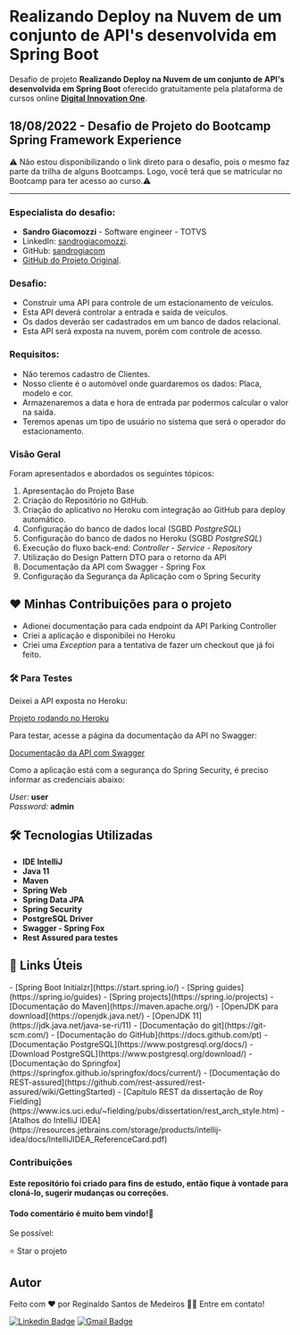 <h1>Realizando Deploy na Nuvem de um conjunto de API's desenvolvida em Spring Boot </h1>
<p> Desafio de projeto <strong>Realizando Deploy na Nuvem de um conjunto de API's desenvolvida em Spring Boot</strong> oferecido gratuitamente pela plataforma de cursos online <a href="https://dio.me/"><strong> Digital Innovation One</strong></a>.<br>

## 18/08/2022 - Desafio de Projeto do Bootcamp Spring Framework Experience


⚠️ Não estou disponibilizando o link direto para o desafio, pois o mesmo faz parte da trilha de alguns Bootcamps. Logo, você terá que se matricular no Bootcamp para ter acesso ao curso.⚠️

------------

### Especialista do desafio:
- **Sandro Giacomozzi** - Software engineer - TOTVS
- LinkedIn:  [sandrogiacomozzi](https://www.linkedin.com/in/sandrogiacomozzi/).
- GitHub: [sandrogiacom](https://github.com/sandrogiacom/)
- [GitHub do Projeto Original](https://github.com/sandrogiacom/cloud-parking).

<h3>Desafio:</h3>

<ul>
    <li>Construir uma API  para controle de um estacionamento de veículos.</li>
	<li>Esta API deverá controlar a entrada e saída de veículos.</li>
	<li>Os dados deverão ser cadastrados em um banco de dados relacional.</li>
	<li>Esta API será exposta na nuvem, porém com controle de acesso.</li>
</ul>

<h3>Requisitos:</h3>

<ul>
    <li>Não teremos cadastro de Clientes.</li>
    <li>Nosso cliente é o automóvel onde guardaremos os dados:
		Placa, modelo e cor.</li>
	<li>Armazenaremos a data e hora de entrada par podermos calcular o valor na saída.</li>
	<li>Teremos apenas um tipo de usuário no sistema que será o operador do estacionamento.</li>
</ul>


### Visão Geral
Foram apresentados e abordados os seguintes tópicos:

<ol>
    <li> Apresentação do Projeto Base </li>
    <li> Criação do Repositório no GitHub.</li>
    <li> Criação do aplicativo no Heroku com integração ao GitHub para deploy automático.</li>
    <li> Configuração do banco de dados local (SGBD <em>PostgreSQL</em>)</li>
    <li> Configuração do banco de dados no Heroku (SGBD <em>PostgreSQL</em>)</li>
    <li>Execução do fluxo back-end: <em>Controller - Service - Repository</em></li>
    <li>Utilização do Design Pattern DTO para o retorno da API </li>
    <li>Documentação da API com Swagger - Spring Fox </li>
    <li>Configuração da Segurança da Aplicação com o Spring Security </li>
</ol>

<h2>❤️ Minhas Contribuições para o projeto </h2>

<ul>
    <li>Adionei documentação para cada endpoint da API Parking Controller</li>
    <li>Criei a aplicação e disponibilei no Heroku</li>
    <li>Criei uma <em>Exception</em> para a tentativa de fazer um checkout que já foi feito. </li>
</ul>

<h3>🛠 Para Testes</h3>  

<p>Deixei a API exposta no Heroku:</p>  

[Projeto rodando no Heroku](https://rsm-cloud-parking.herokuapp.com/)

<p>Para testar, acesse a página da documentação da API no Swagger:</p>  

[Documentação da API com Swagger](https://rsm-cloud-parking.herokuapp.com/swagger-ui.html)

<p>Como a aplicação está com a segurança do Spring Security, é preciso informar as credenciais abaixo:</p>

<em>User:</em> <b>user</b>  
<em>Password:</em> <b>admin</b>  

<h2>🛠 Tecnologias Utilizadas</h2>

<ul>
    <li><strong>IDE IntelliJ</strong></li>
    <li><strong>Java 11</strong></li>
    <li><strong>Maven</strong></li>
    <li><strong>Spring Web</strong></li>
    <li><strong>Spring Data JPA</strong></li>
    <li><strong>Spring Security</strong></li>
    <li><strong>PostgreSQL Driver</strong></li>
    <li><strong>Swagger - Spring Fox</strong></li>
    <li><strong>Rest Assured para testes</strong></li>
</ul>



<h2>🔗 Links Úteis</h2>
- [Spring Boot Initialzr](https://start.spring.io/)
- [Spring guides](https://spring.io/guides)
- [Spring projects](https://spring.io/projects)
- [Documentação do Maven](https://maven.apache.org/)
- [OpenJDK para download](https://openjdk.java.net/)
- [OpenJDK 11](https://jdk.java.net/java-se-ri/11)
- [Documentação do git](https://git-scm.com/)
- [Documentação do GitHub](https://docs.github.com/pt)
- [Documentação PostgreSQL](https://www.postgresql.org/docs/)
- [Download PostgreSQL](https://www.postgresql.org/download/)
- [Documentação do Springfox](https://springfox.github.io/springfox/docs/current/)
- [Documentação do REST-assured](https://github.com/rest-assured/rest-assured/wiki/GettingStarted)
- [Capítulo REST da dissertação de Roy Fielding](https://www.ics.uci.edu/~fielding/pubs/dissertation/rest_arch_style.htm)
- [Atalhos do IntelliJ IDEA](https://resources.jetbrains.com/storage/products/intellij-idea/docs/IntelliJIDEA_ReferenceCard.pdf)



### Contribuições
#### Este repositório foi criado para fins de estudo, então fique à vontade para cloná-lo, sugerir mudanças ou correções.
#### Todo comentário é muito bem vindo!🤝

Se possível:

⭐️  Star o projeto

## Autor

Feito com ❤️ por Reginaldo Santos de Medeiros 👋🏽 Entre em contato!

[![Linkedin Badge](https://img.shields.io/badge/-Reginaldo-blue?style=flat-square&logo=Linkedin&logoColor=white&link=https://www.linkedin.com/in/reginaldo-santos-de-medeiros-59517324/)](https://www.linkedin.com/in/reginaldo-santos-de-medeiros-59517324/) [![Gmail Badge](https://img.shields.io/badge/-rsanme@gmail.com-c14438?style=flat-square&logo=Gmail&logoColor=white&link=mailto:rsanme@gmail.com)](mailto:rsanme@gmail.com)

